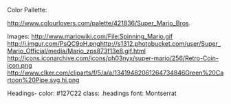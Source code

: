 Color Pallette:

http://www.colourlovers.com/palette/421836/Super_Mario_Bros.

Images:
http://www.mariowiki.com/File:Spinning_Mario.gif
http://i.imgur.com/PsQC9oH.pnghttp://s1312.photobucket.com/user/Super_Mario_Official/media/Mario_zps873f13e8.gif.html
http://icons.iconarchive.com/icons/ph03nyx/super-mario/256/Retro-Coin-icon.png
http://www.clker.com/cliparts/f/5/a/a/13419482061264734846Green%20Cartoon%20Pipe.svg.hi.png

Headings-
color: #127C22
class: .headings
font: Montserrat



